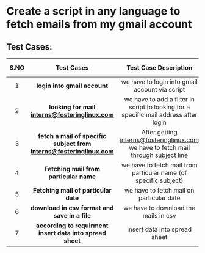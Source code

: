# Create a script in any language to fetch emails from my gmail account
## Test Cases:
|S.NO|Test Cases|Test Case Description|Expected Result|Test Status|Output|
|:----:|:-----:|:-----:|:-----:|:-----:|:----:|
|1 |**login into gmail account** |we have to login into gmail account via script | | 
|2 |**looking for mail interns@fosteringlinux.com** |we have to add a filter in script to looking for a specific mail address after login | | 
|3 |**fetch a mail of specific subject from interns@fosteringlinux.com** |After getting interns@fosteringlinux.com we have to fetch mail through subject line | |
|4 |**Fetching mail from particular name** |we have to fetch mail from particular name (of specific subject) | |
|5 |**Fetching mail of particular date** |we have to fetch mail on particular date | |
|6 |**download in csv format and save in a file** |we have to download the mails in csv | |
|7 |**according to requirment insert data into spread sheet** |insert data into spread sheet | |
